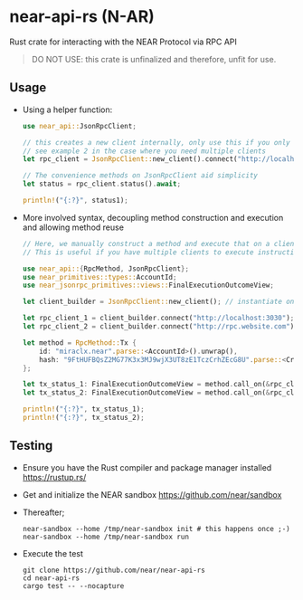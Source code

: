 # near-api-rs (N-AR)

Rust crate for interacting with the NEAR Protocol via RPC API

> DO NOT USE: this crate is unfinalized and therefore, unfit for use.

## Usage

- Using a helper function:

  ```rust
  use near_api::JsonRpcClient;

  // this creates a new client internally, only use this if you only need one client
  // see example 2 in the case where you need multiple clients
  let rpc_client = JsonRpcClient::new_client().connect("http://localhost:3030");

  // The convenience methods on JsonRpcClient aid simplicity
  let status = rpc_client.status().await;

  println!("{:?}", status1);
  ```

- More involved syntax, decoupling method construction and execution and allowing method reuse

  ```rust
  // Here, we manually construct a method and execute that on a client
  // This is useful if you have multiple clients to execute instructions on

  use near_api::{RpcMethod, JsonRpcClient};
  use near_primitives::types::AccountId;
  use near_jsonrpc_primitives::views::FinalExecutionOutcomeView;

  let client_builder = JsonRpcClient::new_client(); // instantiate once, reuse

  let rpc_client_1 = client_builder.connect("http://localhost:3030");
  let rpc_client_2 = client_builder.connect("http://rpc.website.com");

  let method = RpcMethod::Tx {
      id: "miraclx.near".parse::<AccountId>().unwrap(),
      hash: "9FtHUFBQsZ2MG77K3x3MJ9wjX3UT8zE1TczCrhZEcG8U".parse::<CryptoHash>().unwrap(),
  };

  let tx_status_1: FinalExecutionOutcomeView = method.call_on(&rpc_client_1).await;
  let tx_status_2: FinalExecutionOutcomeView = method.call_on(&rpc_client_2).await;

  println!("{:?}", tx_status_1);
  println!("{:?}", tx_status_2);
  ```

## Testing

- Ensure you have the Rust compiler and package manager installed <https://rustup.rs/>
- Get and initialize the NEAR sandbox <https://github.com/near/sandbox>
- Thereafter;

  ```console
  near-sandbox --home /tmp/near-sandbox init # this happens once ;-)
  near-sandbox --home /tmp/near-sandbox run
  ```

- Execute the test

  ```console
  git clone https://github.com/near/near-api-rs
  cd near-api-rs
  cargo test -- --nocapture
  ```
